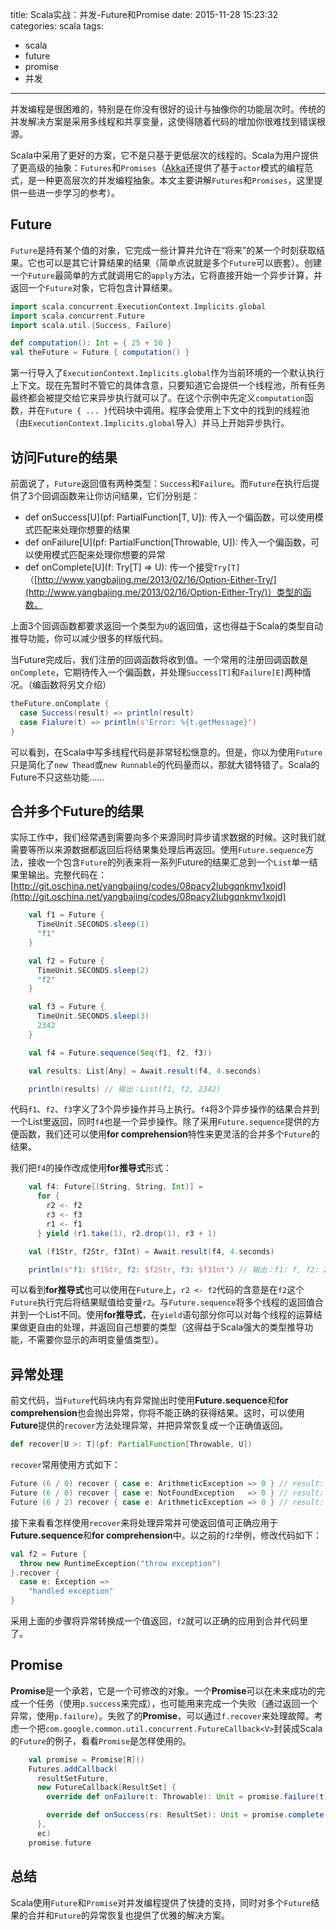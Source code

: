 title: Scala实战：并发-Future和Promise
date: 2015-11-28 15:23:32
categories: scala
tags:
- scala
- future
- promise
- 并发
---

并发编程是很困难的，特别是在你没有很好的设计与抽像你的功能层次时。传统的并发解决方案是采用多线程和共享变量，这使得随着代码的增加你很难找到错误根源。

Scala中采用了更好的方案，它不是只基于更低层次的线程的。Scala为用户提供了更高级的抽象：`Futures`和`Promises`（[Akka](https://akka.io)还提供了基于`actor`模式的编程范式，是一种更高层次的并发编程抽象。本文主要讲解`Futures`和`Promises`，这里提供一些进一步学习的参考）。

## Future

`Future`是持有某个值的对象，它完成一些计算并允许在“将来”的某一个时刻获取结果。它也可以是其它计算结果的结果（简单点说就是多个`Future`可以嵌套）。创建一个`Future`最简单的方式就调用它的`apply`方法，它将直接开始一个异步计算，并返回一个`Future`对象，它将包含计算结果。

```scala
import scala.concurrent.ExecutionContext.Implicits.global
import scala.concurrent.Future
import scala.util.{Success, Failure}

def computation(): Int = { 25 + 50 }
val theFuture = Future { computation() }
```

第一行导入了`ExecutionContext.Implicits.global`作为当前环境的一个默认执行上下文。现在先暂时不管它的具体含意，只要知道它会提供一个线程池，所有任务最终都会被提交给它来异步执行就可以了。在这个示例中先定义`computation`函数，并在`Future { ... }`代码块中调用。程序会使用上下文中的找到的线程池（由`ExecutionContext.Implicits.global`导入）并马上开始异步执行。

## 访问Future的结果

前面说了，`Future`返回值有两种类型：`Success`和`Failure`。而`Future`在执行后提供了3个回调函数来让你访问结果，它们分别是：

- def onSuccess[U](pf: PartialFunction[T, U]): 传入一个偏函数，可以使用模式匹配来处理你想要的结果
- def onFailure[U](pf: PartialFunction[Throwable, U]): 传入一个偏函数，可以使用模式匹配来处理你想要的异常
- def onComplete[U](f: Try[T] => U): 传一个接受`Try[T]`（[http://www.yangbajing.me/2013/02/16/Option-Either-Try/](http://www.yangbajing.me/2013/02/16/Option-Either-Try/)）类型的函数。

上面3个回调函数都要求返回一个类型为`U`的返回值，这也得益于Scala的类型自动推导功能，你可以减少很多的样版代码。

当Future完成后，我们注册的回调函数将收到值。一个常用的注册回调函数是`onComplete`，它期待传入一个偏函数，并处理`Success[T]`和`Failure[E]`两种情况。（编函数将另文介绍）

```scala
theFuture.onComplate {
  case Success(result) => println(result)
  case Fialure(t) => println(s"Error: %{t.getMessage}")
}
```

可以看到，在Scala中写多线程代码是非常轻松惬意的。但是，你以为使用`Future`只是简化了`new Thead`或`new Runnable`的代码量而以，那就大错特错了。Scala的Future不只这些功能……

## 合并多个Future的结果

实际工作中，我们经常遇到需要向多个来源同时异步请求数据的时候。这时我们就需要等所以来源数据都返回后将结果集处理后再返回。使用`Future.sequence`方法，接收一个包含`Future`的列表来将一系列Future的结果汇总到一个`List`单一结果里输出。完整代码在：[http://git.oschina.net/yangbajing/codes/08pacy2lubgqnkmv1xojd](http://git.oschina.net/yangbajing/codes/08pacy2lubgqnkmv1xojd)

```scala
    val f1 = Future {
      TimeUnit.SECONDS.sleep(1)
      "f1"
    }

    val f2 = Future {
      TimeUnit.SECONDS.sleep(2)
      "f2"
    }

    val f3 = Future {
      TimeUnit.SECONDS.sleep(3)
      2342
    }

    val f4 = Future.sequence(Seq(f1, f2, f3))

    val results: List[Any] = Await.result(f4, 4.seconds)

    println(results) // 输出：List(f1, f2, 2342)
```

代码`f1`、`f2`、`f3`字义了3个异步操作并马上执行。`f4`将3个异步操作的结果合并到一个List里返回，同时`f4`也是一个异步操作。除了采用`Future.sequence`提供的方便函数，我们还可以使用**for comprehension**特性来更灵活的合并多个`Future`的结果。

我们把`f4`的操作改成使用**for推导式**形式：

```scala
    val f4: Future[(String, String, Int)] =
      for {
        r2 <- f2
        r3 <- f3
        r1 <- f1
      } yield (r1.take(1), r2.drop(1), r3 + 1)

    val (f1Str, f2Str, f3Int) = Await.result(f4, 4.seconds)

    println(s"f1: $f1Str, f2: $f2Str, f3: $f3Int") // 输出：f1: f, f2: 2, f3: 2342
```

可以看到**for推导式**也可以使用在`Future`上，`r2 <- f2`代码的含意是在`f2`这个`Future`执行完后将结果赋值给变量`r2`。与`Future.sequence`将多个线程的返回值合并到一个List不同。使用**for推导式**，在`yield`语句部分你可以对每个线程的运算结果做更自由的处理，并返回自己想要的类型（这得益于Scala强大的类型推导功能，不需要你显示的声明变量值类型）。

## 异常处理

前文代码，当`Future`代码块内有异常抛出时使用**Future.sequence**和**for comprehension**也会抛出异常，你将不能正确的获得结果。这时，可以使用**Future**提供的`recover`方法处理异常，并把异常恢复成一个正确值返回。

```scala
def recover[U >: T](pf: PartialFunction[Throwable, U])
```

`recover`常用使用方式如下：

```scala
Future (6 / 0) recover { case e: ArithmeticException => 0 } // result: 0
Future (6 / 0) recover { case e: NotFoundException   => 0 } // result: exception
Future (6 / 2) recover { case e: ArithmeticException => 0 } // result: 3
```

接下来看看怎样使用`recover`来将处理异常并可使返回值可正确应用于**Future.sequence**和**for comprehension**中。以之前的`f2`举例，修改代码如下：

```scala
val f2 = Future {
  throw new RuntimeException("throw exception")
}.recover {
  case e: Exception =>
    "handled exception"
}
```

采用上面的步骤将异常转换成一个值返回，`f2`就可以正确的应用到合并代码里了。

## Promise

**Promise**是一个承若，它是一个可修改的对象。一个**Promise**可以在未来成功的完成一个任务（使用`p.success`来完成），也可能用来完成一个失败（通过返回一个异常，使用`p.failure`）。失败了的**Promise**，可以通过`f.recover`来处理故障。考虑一个把`com.google.common.util.concurrent.FutureCallback<V>`封装成Scala的`Future`的例子，看看`Promise`是怎样使用的。

```scala
    val promise = Promise[R]()
    Futures.addCallback(
      resultSetFuture,
      new FutureCallback[ResultSet] {
        override def onFailure(t: Throwable): Unit = promise.failure(t)

        override def onSuccess(rs: ResultSet): Unit = promise.complete(Try(func(rs)))
      },
      ec)
    promise.future
```

## 总结

Scala使用`Future`和`Promise`对并发编程提供了快捷的支持，同时对多个`Future`结果的合并和`Future`的异常恢复也提供了优雅的解决方案。
